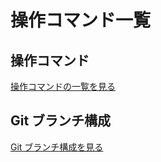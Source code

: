 # 操作コマンド一覧

## 操作コマンド

[操作コマンドの一覧を見る](markdown/command.md)

## Git ブランチ構成

[Git ブランチ構成を見る](markdown/git-branch-structure.md)
